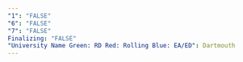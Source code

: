 ```yaml
---
"1": "FALSE"
"6": "FALSE"
"7": "FALSE"
Finalizing: "FALSE"
"University Name Green: RD Red: Rolling Blue: EA/ED": Dartmouth
---
```

